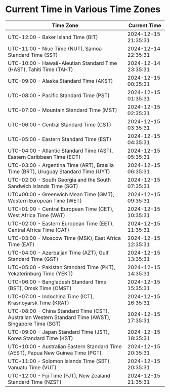 # Current Time in Various Time Zones

| Time Zone | Current Time |
|-----------|--------------|
| UTC-12:00 - Baker Island Time (BIT) | 2024-12-15 21:35:31 |
| UTC-11:00 - Niue Time (NUT), Samoa Standard Time (SST) | 2024-12-14 22:35:31 |
| UTC-10:00 - Hawaii-Aleutian Standard Time (HAST), Tahiti Time (TAHT) | 2024-12-14 23:35:31 |
| UTC-09:00 - Alaska Standard Time (AKST) | 2024-12-15 00:35:31 |
| UTC-08:00 - Pacific Standard Time (PST) | 2024-12-15 01:35:31 |
| UTC-07:00 - Mountain Standard Time (MST) | 2024-12-15 02:35:31 |
| UTC-06:00 - Central Standard Time (CST) | 2024-12-15 03:35:31 |
| UTC-05:00 - Eastern Standard Time (EST) | 2024-12-15 04:35:31 |
| UTC-04:00 - Atlantic Standard Time (AST), Eastern Caribbean Time (ECT) | 2024-12-15 05:35:31 |
| UTC-03:00 - Argentina Time (ART), Brasília Time (BRT), Uruguay Standard Time (UYT) | 2024-12-15 06:35:31 |
| UTC-02:00 - South Georgia and the South Sandwich Islands Time (SGT) | 2024-12-15 07:35:31 |
| UTC±00:00 - Greenwich Mean Time (GMT), Western European Time (WET) | 2024-12-15 09:35:31 |
| UTC+01:00 - Central European Time (CET), West Africa Time (WAT) | 2024-12-15 10:35:31 |
| UTC+02:00 - Eastern European Time (EET), Central Africa Time (CAT) | 2024-12-15 11:35:31 |
| UTC+03:00 - Moscow Time (MSK), East Africa Time (EAT) | 2024-12-15 12:35:31 |
| UTC+04:00 - Azerbaijan Time (AZT), Gulf Standard Time (GST) | 2024-12-15 13:35:31 |
| UTC+05:00 - Pakistan Standard Time (PKT), Yekaterinburg Time (YEKT) | 2024-12-15 14:35:31 |
| UTC+06:00 - Bangladesh Standard Time (BST), Omsk Time (OMST) | 2024-12-15 15:35:31 |
| UTC+07:00 - Indochina Time (ICT), Krasnoyarsk Time (KRAT) | 2024-12-15 16:35:31 |
| UTC+08:00 - China Standard Time (CST), Australian Western Standard Time (AWST), Singapore Time (SGT) | 2024-12-15 17:35:31 |
| UTC+09:00 - Japan Standard Time (JST), Korea Standard Time (KST) | 2024-12-15 18:35:31 |
| UTC+10:00 - Australian Eastern Standard Time (AEST), Papua New Guinea Time (PGT) | 2024-12-15 20:35:31 |
| UTC+11:00 - Solomon Islands Time (SBT), Vanuatu Time (VUT) | 2024-12-15 20:35:31 |
| UTC+12:00 - Fiji Time (FJT), New Zealand Standard Time (NZST) | 2024-12-15 21:35:31 |

